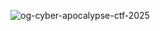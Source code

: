 ![og-cyber-apocalypse-ctf-2025](https://github.com/user-attachments/assets/75b94153-1431-400e-b92e-bbdb05bcd834)




